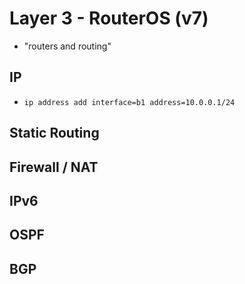 # Layer 3 - RouterOS (v7)

- "routers and routing"

## IP

- `ip address add interface=b1 address=10.0.0.1/24`

## Static Routing


## Firewall / NAT


## IPv6

## OSPF


## BGP